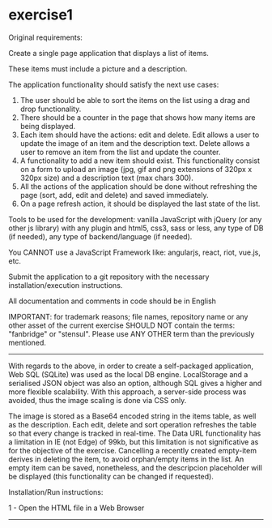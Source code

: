 # exercise1

Original requirements:

Create a single page application that displays a list of items. 

These items must include a picture and a description.

The application functionality should satisfy the next use cases:
1. The user should be able to sort the items on the list using a drag and drop functionality.
2. There should be a counter in the page that shows how many items are being displayed.
3. Each item should have the actions: edit and delete. Edit allows a user to update the image of an item and the description text. Delete allows a user to remove an item from the list and update the counter.
4. A functionality to add a new item should exist. This functionality consist on a form to upload an image (jpg, gif and png extensions of 320px x 320px size) and a description text (max chars 300).
5. All the actions of the application should be done without refreshing the page (sort, add, edit and delete) and saved immediately.
6. On a page refresh action, it should be displayed the last state of the list.

Tools to be used for the development: vanilla JavaScript with jQuery (or any other js library) with any plugin and html5, css3, sass or less, any type of DB (if needed), any type of backend/language (if needed).

You CANNOT use a JavaScript Framework like: angularjs, react, riot, vue.js, etc.

Submit the application to a git repository with the necessary installation/execution instructions.

All documentation and comments in code should be in English

IMPORTANT: for trademark reasons; file names, repository name or any other asset of the current exercise SHOULD NOT contain the terms: "fanbridge" or "stensul". Please use ANY OTHER term than the previously mentioned.

------

With regards to the above, in order to create a self-packaged application, Web SQL (SQLite) was used as the local DB engine. LocalStorage and a serialised JSON object was also an option, although SQL gives a higher and more flexible scalability. With this approach, a server-side process was avoided, thus the image scaling is done via CSS only.

The image is stored as a Base64 encoded string in the items table, as well as the description. Each edit, delete and sort operation refreshes the table so that every change is tracked in real-time. The Data URL functionality has a limitation in IE (not Edge) of 99kb, but this limitation is not significative as for the objective of the exercise. Cancelling a recently created empty-item derives in deleting the item, to avoid orphan/empty items in the list. An empty item can be saved, nonetheless, and the descripcion placeholder will be displayed (this functionality can be changed if requested).

Installation/Run instructions:

1 - Open the HTML file in a Web Browser

-------
